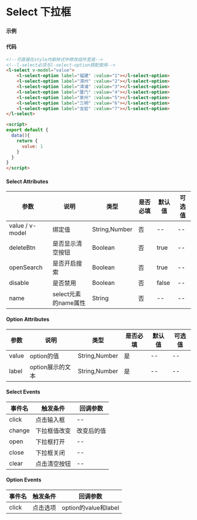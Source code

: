 # Select 下拉框

### 

#### 示例
###
<l-select v-model="value">
<l-select-option label="福建" :value="1"></l-select-option>
<l-select-option label="漳州" :value="2"></l-select-option>
<l-select-option label="漳浦" :value="3"></l-select-option>
<l-select-option label="厦门" :value="4"></l-select-option>
<l-select-option label="泉州" :value="5"></l-select-option>
<l-select-option label="三明" :value="6"></l-select-option>
<l-select-option label="龙岩" :value="7"></l-select-option>
</l-select>

<script>
export default {
  data(){
    return {
      value: 1
    }
  }
}
</script>

###
###
#### 代码
```html
<!--可直接在style内联样式中修改组件宽高-->
<!--l-select必须与l-select-option搭配使用-->
<l-select v-model="value">
    <l-select-option label="福建" :value="1"></l-select-option>
    <l-select-option label="漳州" :value="2"></l-select-option>
    <l-select-option label="漳浦" :value="3"></l-select-option>
    <l-select-option label="厦门" :value="4"></l-select-option>
    <l-select-option label="泉州" :value="5"></l-select-option>
    <l-select-option label="三明" :value="6"></l-select-option>
    <l-select-option label="龙岩" :value="7"></l-select-option>
</l-select>

<script>
export default {
  data(){
    return {
      value: 1
    }
  }
}
</script>
```

#### Select Attributes
| 参数 | 说明 | 类型 | 是否必填 | 默认值 | 可选值 |
| ---  | --- | ---  | ---      | ---   | ---   |
| value / v-model | 绑定值 | String,Number | 否 | -- | --|
| deleteBtn | 是否显示清空按钮 | Boolean | 否 | true | -- |
| openSearch | 是否开启搜索 | Boolean | 否 | true | --|
| disable | 是否禁用 | Boolean | 否 | false | -- |
| name | select元素的name属性 | String | 否 | -- | -- |


#### Option Attributes
| 参数 | 说明 | 类型 | 是否必填 | 默认值 | 可选值 |
| ---  | --- | ---  | ---      | ---   | ---   |
| value | option的值 | String,Number | 是 | -- | --|
| label | option展示的文本 | String,Number  | 是 | -- | --|


#### Select Events
| 事件名 | 触发条件 | 回调参数 |
|  ---  | ---  | ---  | 
| click | 点击输入框 | -- |
| change | 下拉框值改变 | 改变后的值 |
| open | 下拉框打开 | -- |
| close | 下拉框关闭 | -- |
| clear | 点击清空按钮 | -- |


#### Option Events
| 事件名 | 触发条件 | 回调参数 |
|  ---  | ---  | ---  | 
| click | 点击选项 | option的value和label |

